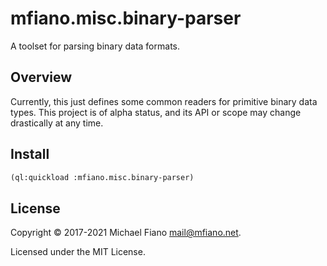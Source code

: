 # mfiano.misc.binary-parser

A toolset for parsing binary data formats.

## Overview

Currently, this just defines some common readers for primitive binary data types. This project is of
alpha status, and its API or scope may change drastically at any time.

## Install

```lisp
(ql:quickload :mfiano.misc.binary-parser)
```

## License

Copyright © 2017-2021 Michael Fiano <mail@mfiano.net>.

Licensed under the MIT License.
